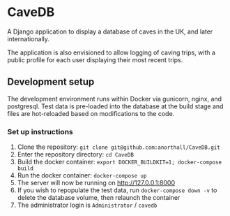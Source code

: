 # CaveDB
A Django application to display a database of caves in the UK, and later internationally.

The application is also envisioned to allow logging of caving trips, with a public profile for each user
displaying their most recent trips.

## Development setup
The development environment runs within Docker via gunicorn, nginx, and postgresql. Test data is pre-loaded
into the database at the build stage and files are hot-reloaded based on modifications to the code.

### Set up instructions
1) Clone the repository: `git clone git@github.com:anorthall/CaveDB.git`
2) Enter the repository directory: `cd CaveDB`
3) Build the docker container: `export DOCKER_BUILDKIT=1; docker-compose build`
4) Run the docker container: `docker-compose up`
5) The server will now be running on http://127.0.0.1:8000
6) If you wish to repopulate the test data, run `docker-compose down -v` to delete the database volume,
then relaunch the container
7) The administrator login is `Administrator` / `cavedb`
